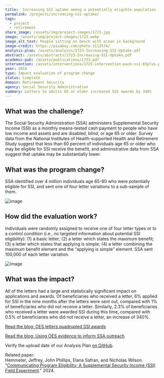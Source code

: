 ```yaml
---
title:  Increasing SSI uptake among a potentially eligible population
permalink: /projects/increasing-ssi-uptake/
tags:
  - project
  - retirement 
share_image: /assets/img/project-images/1723.jpg
image: /assets/img/project-images/1723.webp  
image_alt_text: People sitting on bench with ocean in background
image-credit: https://pixabay.com/photo-3113574/
analysis-plan: /assets/analysis/1723-Increasing-SSI-Uptake.pdf
abstract: /assets/abstracts/1723-Increasing-SSI-Uptake.pdf
academic-pub: /assets/publications/1723.pdf
intervention: /assets/interventions/1723-intervention-pack-ssi-65plus.pdf
year: 2018  
type: Impact evaluation of program change
status: Complete
domain: Retirement Security
agency: Social Security Administration
summary: Letters to adults 65 or older increased SSI awards by 340%
---
```

## What was the challenge?

The Social Security Administration (SSA) administers Supplemental Security Income (SSI) as a monthly means-tested cash payment to people who have low income and assets and are disabled, blind, or age 65 or older. Survey data from the National Institutes of Health-supported Health and Retirement Study suggest that less than 60 percent of individuals age 65 or older who may be eligible for SSI receive the benefit, and administrative data from SSA suggest that uptake may be substantially lower. 

## What was the program change?

SSA identified over 4 million individuals age 65-80 who were potentially eligible for SSI, and sent one of four letter variations to a sub-sample of them. 

![image]({{site.baseurl}}/assets/img/project-images/1723-image.webp)

## How did the evaluation work?

Individuals were randomly assigned to receive one of four letter types or to a control condition (i.e., no targeted information about potential SSI eligibility): (1) a basic letter; (2) a letter which states the maximum benefit; (3) a letter which states that applying is simple; (4) a letter combining the maximum benefit element and the “applying is simple” element. SSA sent 100,000 of each letter variation.

![image]({{site.baseurl}}/assets/img/project-images/1723-graph.webp)

## What was the impact?

All of the letters had a large and statistically significant impact on applications and awards. Of beneficiaries who received a letter, 6% applied for SSI in the nine months after the letters were sent out, compared with 1% of beneficiaries who did not receive a letter. Similarly, 2.3% of beneficiaries who received a letter were awarded SSI during this time, compared with 0.5% of beneficiaries who did not receive a letter, an increase of 340%.
<br>
<p>
<a class="usa-button" href="https://oes.gsa.gov/blog/ssi-awards/" target="_blank">Read the blog: OES letters quadrupled SSI awards</a>

<a class="usa-button" href="https://oes.gsa.gov/blog/ssi-utilization/">Read the blog: Using OES evidence to inform SSA outreach</a>
</p>

Verify the upload date of our Analysis Plan <a href="https://github.com/gsa-oes/office-of-evaluation-sciences/commits/master/assets/analysis/1723-Increasing-SSI-Uptake.pdf">on GitHub</a>.

Related paper:<br>
Hemmeter, Jeffrey, John Phillips, Elana Safran, and Nicholas Wilson. "<a href="/assets/publications/1723.pdf">Communicating Program Eligibility: A Supplemental Security Income (SSI) Field Experiment</a>." 2024.
